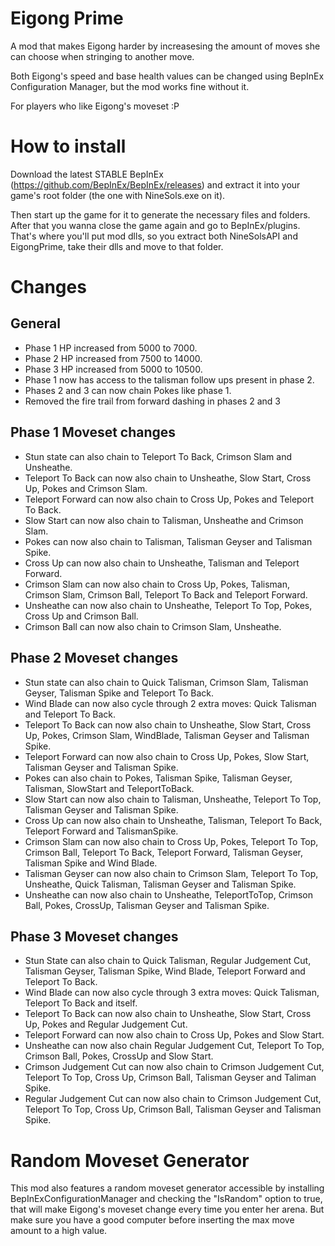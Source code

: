 # Eigong Prime

A mod that makes Eigong harder by increasesing the amount of moves she can choose when stringing to another move.

Both Eigong's speed and base health values can be changed using BepInEx Configuration Manager, but the mod works fine without it. 

For players who like Eigong's moveset :P

# How to install

Download the latest STABLE BepInEx (https://github.com/BepInEx/BepInEx/releases) and extract it into your game's root folder (the one with NineSols.exe on it). 

Then start up the game for it to generate the necessary files and folders. After that you wanna close the game again and go to BepInEx/plugins. That's where you'll put mod dlls, so you extract both NineSolsAPI and EigongPrime, take their dlls and move to that folder.

# Changes

## General
- Phase 1 HP increased from 5000 to 7000.
- Phase 2 HP increased from 7500 to 14000.
- Phase 3 HP increased from 5000 to 10500.
- Phase 1 now has access to the talisman follow ups present in phase 2.
- Phases 2 and 3 can now chain Pokes like phase 1.
- Removed the fire trail from forward dashing in phases 2 and 3

## Phase 1 Moveset changes
- Stun state can also chain to Teleport To Back, Crimson Slam and Unsheathe.
- Teleport To Back can now also chain to Unsheathe, Slow Start, Cross Up, Pokes and Crimson Slam.
- Teleport Forward can now also chain to Cross Up, Pokes and Teleport To Back.
- Slow Start can now also chain to Talisman, Unsheathe and Crimson Slam.
- Pokes can now also chain to Talisman, Talisman Geyser and Talisman Spike.
- Cross Up can now also chain to Unsheathe, Talisman and Teleport Forward.
- Crimson Slam can now also chain to Cross Up, Pokes, Talisman, Crimson Slam, Crimson Ball, Teleport To Back and Teleport Forward.
- Unsheathe can now also chain to Unsheathe, Teleport To Top, Pokes, Cross Up and Crimson Ball.
- Crimson Ball can now also chain to Crimson Slam, Unsheathe.

## Phase 2 Moveset changes
- Stun state can also chain to Quick Talisman, Crimson Slam, Talisman Geyser, Talisman Spike and Teleport To Back.
- Wind Blade can now also cycle through 2 extra moves: Quick Talisman and Teleport To Back.
- Teleport To Back can now also chain to Unsheathe, Slow Start, Cross Up, Pokes, Crimson Slam, WindBlade, Talisman Geyser and Talisman Spike.
- Teleport Forward can now also chain to Cross Up, Pokes, Slow Start, Talisman Geyser and Talisman Spike.
- Pokes can also chain to Pokes, Talisman Spike, Talisman Geyser, Talisman, SlowStart and TeleportToBack.
- Slow Start can now also chain to Talisman, Unsheathe, Teleport To Top, Talisman Geyser and Talisman Spike.
- Cross Up can now also chain to Unsheathe, Talisman, Teleport To Back, Teleport Forward and TalismanSpike.
- Crimson Slam can now also chain to Cross Up, Pokes, Teleport To Top, Crimson Ball, Teleport To Back, Teleport Forward, Talisman Geyser, Talisman Spike and Wind Blade.
- Talisman Geyser can now also chain to Crimson Slam, Teleport To Top, Unsheathe, Quick Talisman, Talisman Geyser and Talisman Spike.
- Unsheathe can now also chain to Unsheathe, TeleportToTop, Crimson Ball, Pokes, CrossUp, Talisman Geyser and Talisman Spike.

## Phase 3 Moveset changes
- Stun State can also chain to Quick Talisman, Regular Judgement Cut, Talisman Geyser, Talisman Spike, Wind Blade, Teleport Forward and Teleport To Back.
- Wind Blade can now also cycle through 3 extra moves: Quick Talisman, Teleport To Back and itself.
- Teleport To Back can now also chain to Unsheathe, Slow Start, Cross Up, Pokes and Regular Judgement Cut.
- Teleport Forward can now also chain to Cross Up, Pokes and Slow Start.
- Unsheathe can now also chain Regular Judgement Cut, Teleport To Top, Crimson Ball, Pokes, CrossUp and Slow Start.
- Crimson Judgement Cut can now also chain to Crimson Judgement Cut, Teleport To Top, Cross Up, Crimson Ball, Talisman Geyser and Taliman Spike. 
- Regular Judgement Cut can now also chain to Crimson Judgement Cut, Teleport To Top, Cross Up, Crimson Ball, Talisman Geyser and Talisman Spike.

# Random Moveset Generator

This mod also features a random moveset generator accessible by installing BepInExConfigurationManager and checking the "IsRandom" option to true, that will make Eigong's moveset change every time you enter her arena. But make sure you have a good computer before inserting the max move amount to a high value.

